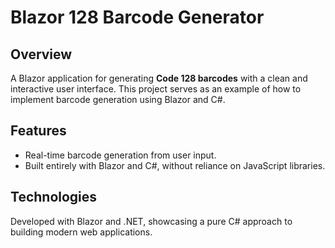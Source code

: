 # Blazor 128 Barcode Generator

## Overview

A Blazor application for generating **Code 128 barcodes** with a clean and interactive user interface. This project serves as an example of how to implement barcode generation using Blazor and C#.

## Features

- Real-time barcode generation from user input.
- Built entirely with Blazor and C#, without reliance on JavaScript libraries.

## Technologies

Developed with Blazor and .NET, showcasing a pure C# approach to building modern web applications.
